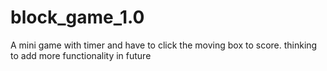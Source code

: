 # block_game_1.0
A mini game with timer and have to click the moving box to score. thinking to add more functionality in future
